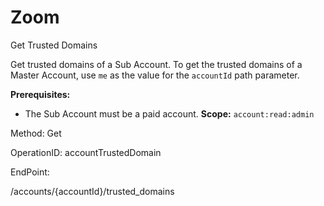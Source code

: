 #     Zoom


Get Trusted Domains

Get trusted domains of a Sub Account. To get the trusted domains of a Master Account, use `me` as the value for the `accountId` path parameter.

**Prerequisites:**
* The Sub Account must be a paid account.
**Scope:** `account:read:admin` 

Method: Get

OperationID: accountTrustedDomain

EndPoint:

/accounts/{accountId}/trusted_domains
